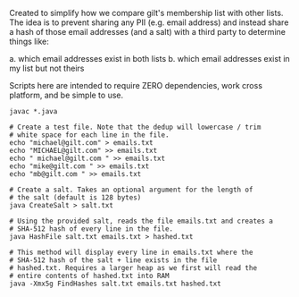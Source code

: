 Created to simplify how we compare gilt's membership list with other
lists. The idea is to prevent sharing any PII (e.g. email address)
and instead share a hash of those email addresses (and a salt) with
a third party to determine things like:

  a. which email addresses exist in both lists
  b. which email addresses exist in my list but not theirs

Scripts here are intended to require ZERO dependencies, work cross
platform, and be simple to use.

    javac *.java

    # Create a test file. Note that the dedup will lowercase / trim
    # white space for each line in the file.
    echo "michael@gilt.com" > emails.txt
    echo "MICHAEL@gilt.com" >> emails.txt
    echo " michael@gilt.com " >> emails.txt
    echo "mike@gilt.com " >> emails.txt
    echo "mb@gilt.com " >> emails.txt

    # Create a salt. Takes an optional argument for the length of
    # the salt (default is 128 bytes)
    java CreateSalt > salt.txt

    # Using the provided salt, reads the file emails.txt and creates a
    # SHA-512 hash of every line in the file.
    java HashFile salt.txt emails.txt > hashed.txt

    # This method will display every line in emails.txt where the
    # SHA-512 hash of the salt + line exists in the file
    # hashed.txt. Requires a larger heap as we first will read the
    # entire contents of hashed.txt into RAM
    java -Xmx5g FindHashes salt.txt emails.txt hashed.txt
